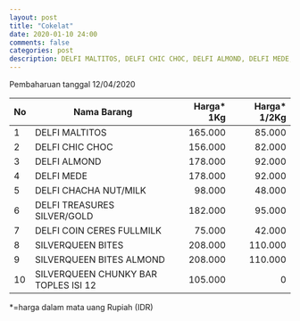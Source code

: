 ```yaml
---
layout: post
title: "Cokelat"
date: 2020-01-10 24:00
comments: false
categories: post
description: DELFI MALTITOS, DELFI CHIC CHOC, DELFI ALMOND, DELFI MEDE, DELFI CHACHA NUT/MILK , DELFI TREASURES SILVER/GOLD, DELFI COIN CERES FULLMILK, SILVERQUEEN BITES, SILVERQUEEN BITES ALMOND, SILVERQUEEN CHUNKY BAR TOPLES ISI 12
---
```


Pembaharuan tanggal 12/04/2020

| No | Nama Barang | Harga* 1Kg | Harga* 1/2Kg |
|----|-------------|----------:|------------:|
| 1 | DELFI MALTITOS | 165.000 | 85.000 |
| 2 | DELFI CHIC CHOC | 156.000 | 82.000 |
| 3 | DELFI ALMOND | 178.000 | 92.000 |
| 4 | DELFI MEDE | 178.000 | 92.000 |
| 5 | DELFI CHACHA NUT/MILK | 98.000 | 48.000 |
| 6 | DELFI TREASURES SILVER/GOLD | 182.000 | 95.000 |
| 7 | DELFI COIN CERES FULLMILK | 75.000 | 42.000 |
| 8 | SILVERQUEEN BITES | 208.000 | 110.000 |
| 9 | SILVERQUEEN BITES ALMOND | 208.000 | 110.000 |
| 10 | SILVERQUEEN CHUNKY BAR TOPLES ISI 12 | 105.000 | 0 |

*=harga dalam mata uang Rupiah (IDR)
